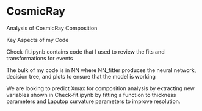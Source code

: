 # CosmicRay
Analysis of CosmicRay Composition

Key Aspects of my Code

Check-fit.ipynb contains code that I used to review the fits and transformations for events 

The bulk of my code is in NN where NN_fitter produces the neural network, decision tree, and plots to ensure that the model is working

We are looking to predict Xmax for composition analysis by extracting new variables shown in Check-fit.ipynb by fitting a function to thickness parameters and Laputop curvature parameters to improve resolution. 
